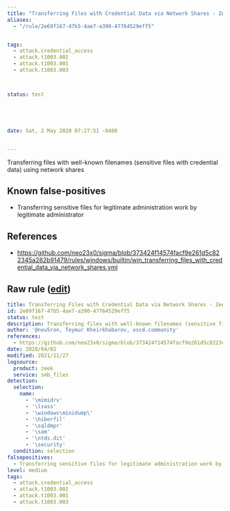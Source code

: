 ```yaml
---
title: "Transferring Files with Credential Data via Network Shares - Zeek"
aliases:
  - "/rule/2e69f167-47b5-4ae7-a390-47764529eff5"


tags:
  - attack.credential_access
  - attack.t1003.002
  - attack.t1003.001
  - attack.t1003.003



status: test





date: Sat, 2 May 2020 07:27:51 -0400


---
```


Transferring files with well-known filenames (sensitive files with credential data) using network shares

<!--more-->


## Known false-positives

* Transferring sensitive files for legitimate administration work by legitimate administrator



## References

* https://github.com/neo23x0/sigma/blob/373424f14574facf9e261d5c822345a282b91479/rules/windows/builtin/win_transferring_files_with_credential_data_via_network_shares.yml


## Raw rule ([edit](https://github.com/SigmaHQ/sigma/edit/master/rules/network/zeek/zeek_smb_converted_win_transferring_files_with_credential_data.yml))
```yaml
title: Transferring Files with Credential Data via Network Shares - Zeek
id: 2e69f167-47b5-4ae7-a390-47764529eff5
status: test
description: Transferring files with well-known filenames (sensitive files with credential data) using network shares
author: '@neu5ron, Teymur Kheirkhabarov, oscd.community'
references:
  - https://github.com/neo23x0/sigma/blob/373424f14574facf9e261d5c822345a282b91479/rules/windows/builtin/win_transferring_files_with_credential_data_via_network_shares.yml
date: 2020/04/02
modified: 2021/11/27
logsource:
  product: zeek
  service: smb_files
detection:
  selection:
    name:
      - '\mimidrv'
      - '\lsass'
      - '\windows\minidump\'
      - '\hiberfil'
      - '\sqldmpr'
      - '\sam'
      - '\ntds.dit'
      - '\security'
  condition: selection
falsepositives:
  - Transferring sensitive files for legitimate administration work by legitimate administrator
level: medium
tags:
  - attack.credential_access
  - attack.t1003.002
  - attack.t1003.001
  - attack.t1003.003

```
